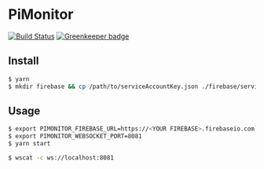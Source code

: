 # PiMonitor

[![Build Status](https://travis-ci.org/prince0203/PiMonitor.svg?branch=master)](https://travis-ci.org/prince0203/PiMonitor)
[![Greenkeeper badge](https://badges.greenkeeper.io/prince0203/PiMonitor.svg)](https://greenkeeper.io/)

## Install

```sh
$ yarn
$ mkdir firebase && cp /path/to/serviceAccountKey.json ./firebase/serviceAccountKey.json
```

## Usage

```sh
$ export PIMONITOR_FIREBASE_URL=https://<YOUR FIREBASE>.firebaseio.com
$ export PIMONITOR_WEBSOCKET_PORT=8081
$ yarn start
```

```sh
$ wscat -c ws://localhost:8081
```

